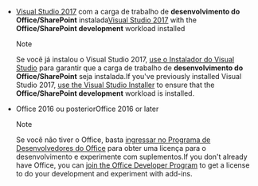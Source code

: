 - <span data-ttu-id="21cc3-101">[Visual Studio 2017](https://www.visualstudio.com/vs/) com a carga de trabalho de **desenvolvimento do Office/SharePoint** instalada</span><span class="sxs-lookup"><span data-stu-id="21cc3-101">[Visual Studio 2017](https://www.visualstudio.com/vs/) with the **Office/SharePoint development** workload installed</span></span>

    > [!NOTE]
    > <span data-ttu-id="21cc3-102">Se você já instalou o Visual Studio 2017, [use o Instalador do Visual Studio](/visualstudio/install/modify-visual-studio) para garantir que a carga de trabalho de **desenvolvimento do Office/SharePoint** seja instalada.</span><span class="sxs-lookup"><span data-stu-id="21cc3-102">If you've previously installed Visual Studio 2017, [use the Visual Studio Installer](/visualstudio/install/modify-visual-studio) to ensure that the **Office/SharePoint development** workload is installed.</span></span> 

- <span data-ttu-id="21cc3-103">Office 2016 ou posterior</span><span class="sxs-lookup"><span data-stu-id="21cc3-103">Office 2016 or later</span></span>

    > [!NOTE]
    > <span data-ttu-id="21cc3-104">Se você não tiver o Office, basta [ingressar no Programa de Desenvolvedores do Office](https://developer.microsoft.com/office/dev-program) para obter uma licença para o desenvolvimento e experimente com suplementos.</span><span class="sxs-lookup"><span data-stu-id="21cc3-104">If you don't already have Office, you can [join the Office Developer Program](https://developer.microsoft.com/office/dev-program) to get a license to do your development and experiment with add-ins.</span></span>
